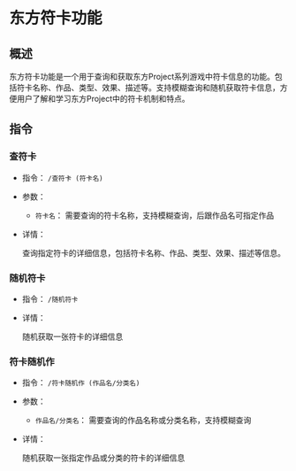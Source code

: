 # 东方符卡功能

## 概述

东方符卡功能是一个用于查询和获取东方Project系列游戏中符卡信息的功能。包括符卡名称、作品、类型、效果、描述等。支持模糊查询和随机获取符卡信息，方便用户了解和学习东方Project中的符卡机制和特点。

## 指令

### 查符卡

- 指令： `/查符卡 (符卡名)`

- 参数：

  - `符卡名`： 需要查询的符卡名称，支持模糊查询，后跟作品名可指定作品

- 详情：

  查询指定符卡的详细信息，包括符卡名称、作品、类型、效果、描述等信息。

### 随机符卡

- 指令： `/随机符卡`

- 详情：

  随机获取一张符卡的详细信息

### 符卡随机作

- 指令： `/符卡随机作 (作品名/分类名)`

- 参数：

  - `作品名/分类名`： 需要查询的作品名称或分类名称，支持模糊查询

- 详情：

  随机获取一张指定作品或分类的符卡的详细信息
